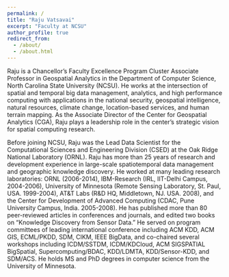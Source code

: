 ```yaml
---
permalink: /
title: "Raju Vatsavai"
excerpt: "Faculty at NCSU"
author_profile: true
redirect_from: 
  - /about/
  - /about.html
---
```


Raju is a Chancellor’s Faculty Excellence Program Cluster Associate Professor in Geospatial Analytics in the Department of Computer Science, North Carolina State University (NCSU). He works at the intersection of spatial and temporal big data management, analytics, and high performance computing with applications in the national security, geospatial intelligence, natural resources, climate change, location-based services, and human terrain mapping. As the Associate Director of the Center for Geospatial Analytics (CGA), Raju plays a leadership role in the center’s strategic vision for spatial computing research.  

Before joining NCSU, Raju was the Lead Data Scientist for the Computational Sciences and Engineering Division (CSED) at the Oak Ridge National Laboratory (ORNL). Raju has more than 25 years of research and development experience in large-scale spatiotemporal data management and geographic knowledge discovery. He worked at many leading research laboratories: ORNL (2006-2014), IBM-Research (IRL, IIT-Delhi Campus, 2004-2006), University of Minnesota (Remote Sensing Laboratory, St. Paul, USA. 1999-2004), AT&T Labs (R&D HQ, Middletown, NJ. USA. 2008), and the Center for Development of Advanced Computing (CDAC, Pune University Campus, India. 2005-2008). He has published more than 80 peer-reviewed articles in conferences and journals, and edited two books on “Knowledge Discovery from Sensor Data.” He served on program committees of leading international conference including ACM KDD, ACM GIS, ECML/PKDD, SDM, CIKM, IEEE BigData, and co-chaired several workshops including ICDM/SSTDM, ICDM/KDCloud, ACM SIGSPATIAL BigSpatial, Supercomputing/BDAC, KDD/LDMTA, KDD/Sensor-KDD, and SDM/ACS. He holds MS and PhD degrees in computer science from the University of Minnesota.
